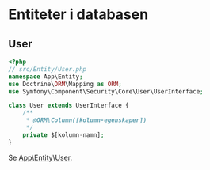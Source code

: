 # Entiteter i databasen

## User

```php
<?php
// src/Entity/User.php
namespace App\Entity;
use Doctrine\ORM\Mapping as ORM;
use Symfony\Component\Security\Core\User\UserInterface;

class User extends UserInterface {
    /**
     * @ORM\Column([kolumn-egenskaper])
     */
    private $[kolumn-namn];
}
```

Se [App\Entity\User](../../reference/Entity/User.md).